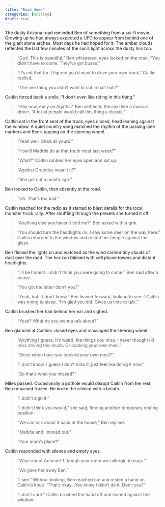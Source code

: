 ```yaml
---
title: "Road Home"
categories: [writing]
draft: true
---
```


The dusty Arizona road reminded Ben of something from a sci-fi movie. Growing up he had always expected a UFO to appear from behind one of the giant stone arches. Most days he had hoped for it. The amber clouds reflected the last few minutes of the sun’s light across the dusty horizon.

> “God. This is beautiful,” Ben whispered, eyes locked on the road. “You didn’t have to come. They’ve got buses.”

> “It’s not that far. I figured you’d want to drive your own truck,” Caitlin replied.

> “The one thing you didn’t want to cut in half huh?”

Caitlin forced back a smile, “I don’t even like riding in this thing.”

> “Hey now, easy on Agatha.” Ben settled in the seat like a racecar driver. “A lot of people would call this thing a classic.”

Caitlin sat in the front seat of the truck, eyes closed, head leaning against the window. A quiet country song matched the rhythm of the passing lane markers and Ben’s tapping on the steering wheel.

> “Yeah well. She’s all yours.”

> “How’d Maddie do at that track meet last week?”

> “What?” Caitlin rubbed her eyes open and sat up.

> “Against Greenlee wasn’t it?”

> “She got cut a month ago.”

Ben looked to Caitlin, then absently at the road.

> “Oh. That’s too bad.”

Caitlin reached for the radio as it started to blast details for the local monster truck rally. After shuffling through the presets she turned it off.

> “Anything else you haven’t told me?” Ben asked with a grin.

> “You should turn the headlights on. I saw some deer on the way here.” Caitlin returned to the window and rested her temple against the glass.

Ben flicked the lights on and watched as the wind carried tiny clouds of dust over the road. The horizon blinked with cell phone towers and distant headlights.

> “I’ll be honest. I didn’t think you were going to come.” Ben said after a pause.

> “You got the letter didn’t you?”

> “Yeah, but…I don’t know.” Ben leaned forward, looking to see if Caitlin was trying to sleep. “I’m glad you did. Gives us time to talk.”

Caitlin brushed her hair behind her ear and sighed.

> “Yeah? What do you wanna talk about?”

Ben glanced at Caitlin’s closed eyes and massaged the steering wheel.

> “Anything I guess. It’s weird, the things you miss. I never thought I’d miss driving this much. Or cooking your own meal.”

> “Since when have you cooked your own meal?”

> “I don’t know. I guess I don’t miss it, just feel like doing it now.”

> “So that’s what you missed?”

Miles passed. Occasionally a pothole would disrupt Caitlin from her rest, Ben remained frozen. He broke the silence with a breath.

> “I didn’t sign it.”

> “I didn’t think you would,” she said, finding another temporary resting position.

> “We can talk about it back at the house,” Ben replied.

> “Maddie and I moved out.”

> “Your mom’s place?”

Caitlin responded with silence and empty eyes.

> “What about Autumn? I though your mom was allergic to dogs.”

> “We gave her away Ben.”

> “I see.” Without looking, Ben reached out and rested a hand on Caitlin’s knee. “That’s okay…You know I didn’t do it. Don’t you?”

> “I don’t care.” Caitlin brushed the hand off and leaned against the window.

```

```

